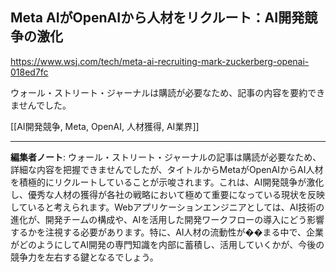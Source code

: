 ## Meta AIがOpenAIから人材をリクルート：AI開発競争の激化

https://www.wsj.com/tech/meta-ai-recruiting-mark-zuckerberg-openai-018ed7fc

ウォール・ストリート・ジャーナルは購読が必要なため、記事の内容を要約できませんでした。

[[AI開発競争, Meta, OpenAI, 人材獲得, AI業界]]

---

**編集者ノート**: ウォール・ストリート・ジャーナルの記事は購読が必要なため、詳細な内容を把握できませんでしたが、タイトルからMetaがOpenAIからAI人材を積極的にリクルートしていることが示唆されます。これは、AI開発競争が激化し、優秀な人材の獲得が各社の戦略において極めて重要になっている現状を反映していると考えられます。Webアプリケーションエンジニアとしては、AI技術の進化が、開発チームの構成や、AIを活用した開発ワークフローの導入にどう影響するかを注視する必要があります。特に、AI人材の流動性が��まる中で、企業がどのようにしてAI開発の専門知識を内部に蓄積し、活用していくかが、今後の競争力を左右する鍵となるでしょう。